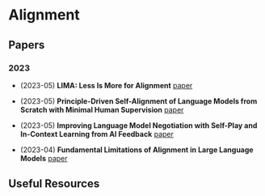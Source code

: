 # Alignment

## Papers

### 2023
- (2023-05) **LIMA: Less Is More for Alignment** [paper](https://arxiv.org/abs/2305.11206)

- (2023-05) **Principle-Driven Self-Alignment of Language Models from Scratch with Minimal Human Supervision** [paper](https://arxiv.org/abs/2305.03047)

- (2023-05) **Improving Language Model Negotiation with Self-Play and In-Context Learning from AI Feedback** [paper](https://arxiv.org/abs/2305.10142)

- (2023-04) **Fundamental Limitations of Alignment in Large Language Models** [paper](https://arxiv.org/abs/2304.11082)

## Useful Resources
